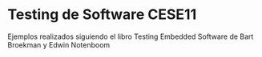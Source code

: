 # Testing de Software CESE11

Ejemplos realizados siguiendo el libro Testing Embedded Software de Bart Broekman y Edwin Notenboom
